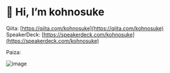 # 👋 Hi, I’m kohnosuke


Qiita: [https://qiita.com/kohnosuke](https://qiita.com/kohnosuke)
SpeakerDeck: [https://speakerdeck.com/kohnosuke](https://speakerdeck.com/kohnosuke)

Paiza:

![image](https://user-images.githubusercontent.com/108498183/180940481-7b419d65-c956-4c90-8a02-5134dc02977e.png)

<!---
r3d-b3ryl/r3d-b3ryl is a ✨ special ✨ repository because its `README.md` (this file) appears on your GitHub profile.
You can click the Preview link to take a look at your changes.
--->
